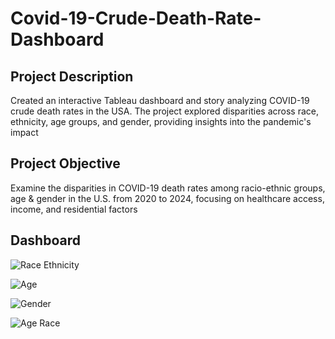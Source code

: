 # Covid-19-Crude-Death-Rate-Dashboard
## Project Description
Created an interactive Tableau dashboard and story analyzing COVID-19 crude death rates in the USA. The project explored disparities across race, ethnicity, age groups, and gender, providing insights into the pandemic's impact

## Project Objective 
Examine the disparities in COVID-19 death rates among racio-ethnic groups, age & gender in the U.S. from 2020 to 2024, focusing on healthcare access, income, and residential factors

## Dashboard
![Race   Ethnicity](https://github.com/user-attachments/assets/ac66e427-7b40-4056-9a62-d5c38f47078d)

![Age](https://github.com/user-attachments/assets/a421762c-2fe8-448b-bf1f-96be0d65c556) 

![Gender](https://github.com/user-attachments/assets/3ac87246-bd56-46a3-b00d-b99fed1eb4c6) 

![Age   Race](https://github.com/user-attachments/assets/c38ad663-4e4e-48fc-a9ba-84f9fc0ff80c) 




